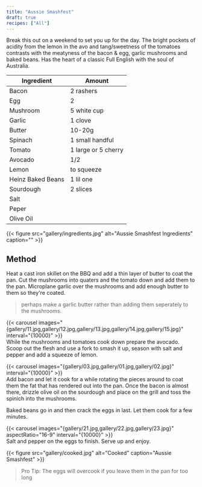 ```yaml
---
title: "Aussie Smashfest"
draft: true
recipes: ["All"]
---
```

Break this out on a weekend to set you up for the day. The bright pockets of acidity from the lemon in the avo and tang/sweetness of the tomatoes contrasts with the meatyness of the bacon & egg, garlic mushrooms and baked beans. Has the heart of a classic Full English with the soul of Australia.

| Ingredient  | Amount |
| ----- | ---- |
| Bacon | 2 rashers |
| Egg | 2 |
| Mushroom | 5 white cup |
| Garlic | 1 clove |
| Butter | 10-20g |
| Spinach | 1 small handful |
| Tomato | 1 large or 5 cherry |
| Avocado | 1/2 |
| Lemon | to squeeze |
| Heinz Baked Beans | 1 lil one |
| Sourdough | 2 slices |
| Salt |
| Peper |
| Olive Oil |

{{< figure
    src="gallery/ingredients.jpg"
    alt="Aussie Smashfest Ingredients"
    caption=""
    >}}

## Method

Heat a cast iron skillet on the BBQ and add a thin layer of butter to coat the pan. Cut the mushrooms into quaters and the tomato down and add them to the pan. Microplane garlic over the mushrooms and add enough butter to them so they're coated.

>perhaps make a garlic butter rather than adding them seperately to the mushrooms.

{{< carousel images="{gallery/11.jpg,gallery/12.jpg,gallery/13.jpg,gallery/14.jpg,gallery/15.jpg}" interval="{10000}" >}}
<br/>
While the mushrooms and tomatoes cook down prepare the avocado. Scoop out the flesh and use a fork to smash it up, season with salt and pepper and add a squeeze of lemon.

{{< carousel images="{gallery/03.jpg,gallery/01.jpg,gallery/02.jpg}" interval="{10000}" >}}
<br/>
Add bacon and let it cook for a while rotating the pieces around to coat them the fat that has rendered out into the pan. Once the bacon is almost there, drizzle olive oil on the sourdough and place on the grill and toss the spinich into the mushrooms.

Baked beans go in and then crack the eggs in last. Let them cook for a few minutes.

{{< carousel images="{gallery/21.jpg,gallery/22.jpg,gallery/23.jpg}" aspectRatio="16-9" interval="{10000}" >}}
<br/>
Salt and pepper on the eggs to finish. Serve up and enjoy.

{{< figure
    src="gallery/cooked.jpg"
    alt="Cooked"
    caption="Aussie Smashfest"
    >}}

>Pro Tip: The eggs will overcook if you leave them in the pan for too long
